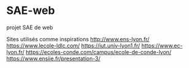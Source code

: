 # SAE-web
projet SAE de web

Sites utilisés comme inspirations
http://www.ens-lyon.fr/
https://www.lecole-ldlc.com/
https://iut.univ-lyon1.fr/
https://www.ec-lyon.fr/
https://ecoles-conde.com/campus/ecole-de-conde-lyon/
https://www.ensiie.fr/presentation-3/